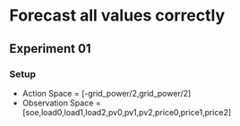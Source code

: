 # Forecast all values correctly 

## Experiment 01
### Setup
- Action Space = [-grid_power/2,grid_power/2]
- Observation Space = [soe,load0,load1,load2,pv0,pv1,pv2,price0,price1,price2]